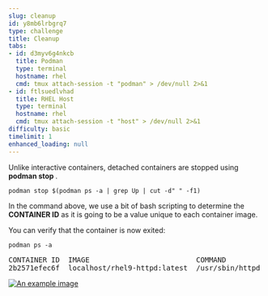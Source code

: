 ```yaml
---
slug: cleanup
id: y8mb6lrbgrq7
type: challenge
title: Cleanup
tabs:
- id: d3myv6g4nkcb
  title: Podman
  type: terminal
  hostname: rhel
  cmd: tmux attach-session -t "podman" > /dev/null 2>&1
- id: ftlsuedlvhad
  title: RHEL Host
  type: terminal
  hostname: rhel
  cmd: tmux attach-session -t "host" > /dev/null 2>&1
difficulty: basic
timelimit: 1
enhanced_loading: null
---
```

Unlike interactive containers, detached containers are stopped using __podman stop <CONTAINER ID>__.

```bash,run
podman stop $(podman ps -a | grep Up | cut -d" " -f1)
```

In the command above, we use a bit of bash scripting to determine the __CONTAINER ID__ as it is going to be a value unique to each container image.

You can verify that the container is now exited:

```bash,run
podman ps -a
```

<pre class="file">
CONTAINER ID  IMAGE                         COMMAND               CREATED        STATUS                     PORTS                   NAMES
2b2571efec6f  localhost/rhel9-httpd:latest  /usr/sbin/httpd -...  9 minutes ago  Exited (0) 50 seconds ago  0.0.0.0:8081->80/tcp  priceless_mahavira
</pre>
<a href="#example_image">
 <img alt="An example image" src="../assets/stopped-again.png" />
</a>